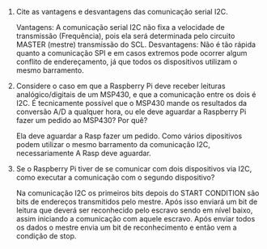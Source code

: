 1. Cite as vantagens e desvantagens das comunicação serial I2C.

	Vantagens: A comunicação serial I2C não fixa a velocidade de transmissão (Frequência), pois ela será determinada pelo circuito MASTER (mestre) transmissão do SCL.
	Desvantagens: Não é tão rápida quanto a comunicação SPI e em casos extremos pode ocorrer algum conflito de endereçamento, já que todos os dispositivos utilizam o mesmo barramento.


2. Considere o caso em que a Raspberry Pi deve receber leituras analógico/digitais de um MSP430, e que a comunicação entre os dois é I2C. É tecnicamente possível que o MSP430 mande os resultados da conversão A/D a qualquer hora, ou ele deve aguardar a Raspberry Pi fazer um pedido ao MSP430? Por quê?

	Ela deve aguardar a Rasp fazer um pedido. Como vários dipositivos podem utilizar o mesmo barramento da comunicação I2C, necessariamente A Rasp deve aguardar.


3. Se o Raspberry Pi tiver de se comunicar com dois dispositivos via I2C, como executar a comunicação com o segundo dispositivo?
	
	Na comunicação I2C os primeiros bits depois do START CONDITION são bits de endereços transmitidos pelo mestre. Após isso enviará um bit de leitura que deverá ser reconhecido pelo escravo sendo em nível baixo, assim iniciando a comunicação com aquele escravo. Após enviar todos os dados o mestre envia um bit de reconhecimento e então vem a condição de stop. 

